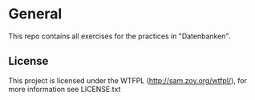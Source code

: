 # General

This repo contains all exercises for the practices in "Datenbanken".

## License

This project is licensed under the WTFPL (<http://sam.zoy.org/wtfpl/>), for more information see LICENSE.txt
